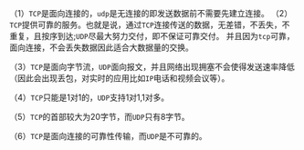 （1）`TCP`是面向连接的，`udp`是无连接的即发送数据前不需要先建立连接。
（2）`TCP`提供可靠的服务。也就是说，通过`TCP`连接传送的数据，无差错，不丢失，不重复，且按序到达;`UDP`尽最大努力交付，即不保证可靠交付。 并且因为`tcp`可靠，面向连接，不会丢失数据因此适合大数据量的交换。

（3）`TCP`是面向字节流，`UDP`面向报文，并且网络出现拥塞不会使得发送速率降低（因此会出现丢包，对实时的应用比如`IP`电话和视频会议等）。

（4）`TCP`只能是1对1的，`UDP`支持1对1,1对多。

（5）`TCP`的首部较大为20字节，而`UDP`只有8字节。

（6）`TCP`是面向连接的可靠性传输，而`UDP`是不可靠的。

